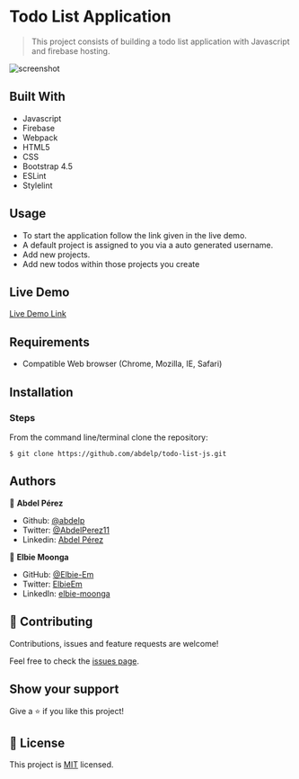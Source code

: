 # Todo List Application

> This project consists of building a todo list application with Javascript and firebase hosting.

![screenshot]()

## Built With

- Javascript
- Firebase
- Webpack
- HTML5
- CSS
- Bootstrap 4.5
- ESLint
- Stylelint

## Usage

- To start the application follow the link given in the live demo.
- A default project is assigned to you via a auto generated username.
- Add new projects.
- Add new todos within those projects you create

## Live Demo

[Live Demo Link](https://todo-list-41950.web.app/)


## Requirements

- Compatible Web browser (Chrome, Mozilla, IE, Safari)

## Installation

### Steps

From the command line/terminal clone the repository:

    $ git clone https://github.com/abdelp/todo-list-js.git

## Authors

👤 **Abdel Pérez**

- Github: [@abdelp](https://github.com/abdelp/)
- Twitter: [@AbdelPerez11](https://twitter.com/abdelperez11)
- Linkedin: [Abdel Pérez](https://www.linkedin.com/in/abdel-perez/)


👤 **Elbie Moonga**
- GitHub: [@Elbie-Em](https://github.com/Elbie-em)
- Twitter: [ElbieEm](https://twitter.com/ElbieEm)
- LinkedIn: [elbie-moonga](https://www.linkedin.com/in/elbiemoonga/)

## 🤝 Contributing

Contributions, issues and feature requests are welcome!

Feel free to check the [issues page](https://github.com/abdelp/todo-list-js/issues).

## Show your support

Give a ⭐️ if you like this project!

## 📝 License

This project is [MIT](lic.url) licensed.
